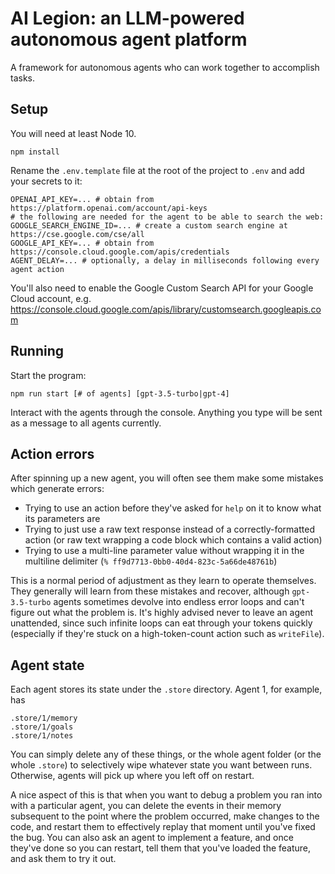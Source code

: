 # AI Legion: an LLM-powered autonomous agent platform

A framework for autonomous agents who can work together to accomplish tasks.

## Setup

You will need at least Node 10.

```
npm install
```

Rename the `.env.template` file at the root of the project to `.env` and add your secrets to it:

```
OPENAI_API_KEY=... # obtain from https://platform.openai.com/account/api-keys
# the following are needed for the agent to be able to search the web:
GOOGLE_SEARCH_ENGINE_ID=... # create a custom search engine at https://cse.google.com/cse/all
GOOGLE_API_KEY=... # obtain from https://console.cloud.google.com/apis/credentials
AGENT_DELAY=... # optionally, a delay in milliseconds following every agent action
```

You'll also need to enable the Google Custom Search API for your Google Cloud account, e.g. <https://console.cloud.google.com/apis/library/customsearch.googleapis.com>

## Running

Start the program:

```
npm run start [# of agents] [gpt-3.5-turbo|gpt-4]
```

Interact with the agents through the console. Anything you type will be sent as a message to all agents currently.

## Action errors

After spinning up a new agent, you will often see them make some mistakes which generate errors:

- Trying to use an action before they've asked for `help` on it to know what its parameters are
- Trying to just use a raw text response instead of a correctly-formatted action (or raw text wrapping a code block which contains a valid action)
- Trying to use a multi-line parameter value without wrapping it in the multiline delimiter (`% ff9d7713-0bb0-40d4-823c-5a66de48761b`)

This is a normal period of adjustment as they learn to operate themselves. They generally will learn from these mistakes and recover, although `gpt-3.5-turbo` agents sometimes devolve into endless error loops and can't figure out what the problem is. It's highly advised never to leave an agent unattended, since such infinite loops can eat through your tokens quickly (especially if they're stuck on a high-token-count action such as `writeFile`).

## Agent state

Each agent stores its state under the `.store` directory. Agent 1, for example, has

```
.store/1/memory
.store/1/goals
.store/1/notes
```

You can simply delete any of these things, or the whole agent folder (or the whole `.store`) to selectively wipe whatever state you want between runs. Otherwise, agents will pick up where you left off on restart.

A nice aspect of this is that when you want to debug a problem you ran into with a particular agent, you can delete the events in their memory subsequent to the point where the problem occurred, make changes to the code, and restart them to effectively replay that moment until you've fixed the bug. You can also ask an agent to implement a feature, and once they've done so you can restart, tell them that you've loaded the feature, and ask them to try it out.
